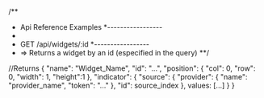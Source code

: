 /**
 * Api Reference Examples
 *-----------------
 *
 * GET /api/widgets/:id
 *-----------------
 * => Returns a widget by an id (especified in the query)
**/

//Returns
{
  "name": "Widget_Name",
  "id": "...",
  "position": {
    "col": 0,
    "row": 0,
    "width": 1,
    "height":1
  },
  "indicator": {
    "source": {
      "provider": {
        "name": "provider_name",
        "token": "..."
      },
      "id": source_index
    },
    values: [...]
  }
}